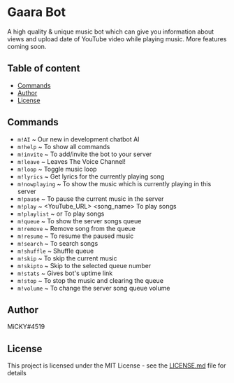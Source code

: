 # Gaara Bot

A high quality & unique music bot which can give you information about views and upload date of YouTube video while playing music. More features coming soon.

## Table of content

* [Commands](#commands)
* [Author](#author)
* [License](#license)

## Commands

- `m!AI`  ~ Our new in development chatbot AI
- `m!help`  ~ To show all commands
- `m!invite`  ~ To add/invite the bot to your server
- `m!leave`  ~ Leaves The Voice Channel!
- `m!loop`  ~ Toggle music loop
- `m!lyrics`  ~ Get lyrics for the currently playing song
- `m!nowplaying`  ~ To show the music which is currently playing in this server
- `m!pause`  ~ To pause the current music in the server
- `m!play` ~ <YouTube_URL> <song_name> To play songs
- `m!playlist` ~ <YouTube Playlist URL> or <Playlist Name> To play songs
- `m!queue`  ~ To show the server songs queue
- `m!remove` ~ Remove song from the queue
- `m!resume`  ~ To resume the paused music
- `m!search` ~ To search songs
- `m!shuffle`  ~ Shuffle queue
- `m!skip` ~ To skip the current music
- `m!skipto` ~ Skip to the selected queue number
- `m!stats`  ~ Gives bot's uptime link
- `m!stop`  ~ To stop the music and clearing the queue
- `m!volume` ~ To change the server song queue volume

## Author

MiCKY#4519

## License

This project is licensed under the MIT License - see the [LICENSE.md](LICENSE) file for details
